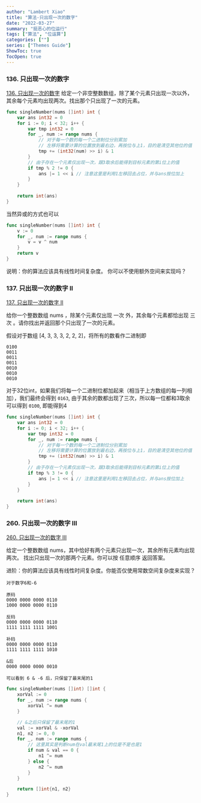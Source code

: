 ```yaml
---
author: "Lambert Xiao"
title: "算法-只出现一次的数字"
date: "2022-03-27"
summary: "挺恶心的位运行"
tags: ["算法", "位运算"]
categories: [""]
series: ["Themes Guide"]
ShowToc: true
TocOpen: true
---
```


### 136. 只出现一次的数字

[136. 只出现一次的数字](https://leetcode-cn.com/problems/single-number/)
给定一个非空整数数组，除了某个元素只出现一次以外，其余每个元素均出现两次。找出那个只出现了一次的元素。

```go
func singleNumber(nums []int) int {
    var ans int32 = 0
    for i := 0; i < 32; i++ {
        var tmp int32 = 0
        for _, num := range nums {
            // 对于每一个数的每一个二进制位分别累加
            // 左移将需要计算的位置放到最右边，再按位与上1，目的是清空其他位的值
            tmp += (int32(num) >> i) & 1
        }
        // 由于存在一个元素仅出现一次，跟3取余后能得到目标元素的第i位上的值
        if tmp % 2 != 0 {
            ans |= 1 << i // 注意这里是利用1左移回去占位，并与ans按位加上
        }
    }
    
    return int(ans)
}
```

当然异或的方式也可以

```go
func singleNumber(nums []int) int {
    v := 0
    for _, num := range nums {
        v = v ^ num
    }
    return v
}
```

说明：你的算法应该具有线性时间复杂度。 你可以不使用额外空间来实现吗？

### 137. 只出现一次的数字 II

[137. 只出现一次的数字 II](https://leetcode-cn.com/problems/single-number-iii/)

给你一个整数数组 nums ，除某个元素仅出现 一次 外，其余每个元素都恰出现 三次 。请你找出并返回那个只出现了一次的元素。

假设对于数组 [4, 3, 3, 3, 2, 2, 2]，将所有的数看作二进制即

```
0100
0011
0011
0011
0010
0010
0010
```

对于32位int，如果我们将每一个二进制位都加起来（相当于上方数组的每一列相加），我们最终会得到 `0163`, 由于其余的数都出现了三次，所以每一位都和3取余可以得到 `0100`, 即能得到4

```go
func singleNumber(nums []int) int {
    var ans int32 = 0
    for i := 0; i < 32; i++ {
        var tmp int32 = 0
        for _, num := range nums {
            // 对于每一个数的每一个二进制位分别累加
            // 左移将需要计算的位置放到最右边，再按位与上1，目的是清空其他位的值
            tmp += (int32(num) >> i) & 1
        }
        // 由于存在一个元素仅出现一次，跟3取余后能得到目标元素的第i位上的值
        if tmp % 3 != 0 {
            ans |= 1 << i // 注意这里是利用1左移回去占位，并与ans按位加上
        }
    }
    
    return int(ans)
}
```

### 260. 只出现一次的数字 III

[260. 只出现一次的数字 III](https://leetcode-cn.com/problems/single-number-iii/)

给定一个整数数组 nums，其中恰好有两个元素只出现一次，其余所有元素均出现两次。 找出只出现一次的那两个元素。你可以按 任意顺序 返回答案。

进阶：你的算法应该具有线性时间复杂度。你能否仅使用常数空间复杂度来实现？

```
对于数字6和-6

原码
0000 0000 0000 0110
1000 0000 0000 0110

反码
0000 0000 0000 0110
1111 1111 1111 1001

补码
0000 0000 0000 0110
1111 1111 1111 1010

&后
0000 0000 0000 0010

可以看到 6 & -6 后，只保留了最末尾的1
```

```go
func singleNumber(nums []int) []int {
    xorVal := 0
    for _, num := range nums {
        xorVal ^= num
    }

    // &之后只保留了最末尾的1
    val := xorVal & -xorVal
    n1, n2 := 0, 0
    for _, num := range nums {
        // 这里其实是判断num在val最末尾1上的位是不是也是1
        if num & val == 0 {
            n1 ^= num
        } else {
            n2 ^= num
        }
    }

    return []int{n1, n2}
}
```
